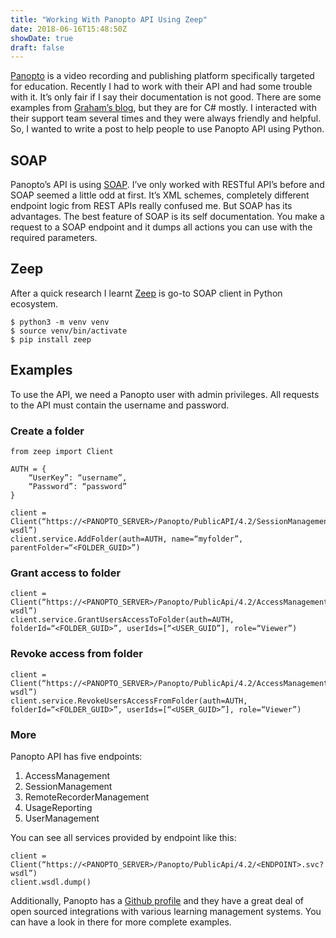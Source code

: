 ```yaml
---
title: "Working With Panopto API Using Zeep"
date: 2018-06-16T15:48:50Z
showDate: true
draft: false
---
```


[Panopto](www.panopto.com) is a video recording and publishing platform specifically targeted for education. Recently I had to work with their API and had some trouble with it. It’s only fair if I say their documentation is not good. There are some examples from [Graham’s blog](http://www.mediaguy.co.uk/panopto-api), but they are for C# mostly. I interacted with their support team several times and they were always friendly and helpful. So, I wanted to write a post to help people to use Panopto API using Python.

## SOAP

Panopto’s API is using [SOAP](https://en.wikipedia.org/wiki/SOAP). I’ve only worked with RESTful API’s before and SOAP seemed a little odd at first. It’s XML schemes, completely different endpoint logic from REST APIs really confused me. But SOAP has its advantages. The best feature of SOAP is its self documentation. You make a request to a SOAP endpoint and it dumps all actions you can use with the required parameters.

## Zeep

After a quick research I learnt [Zeep](https://github.com/mvantellingen/python-zeep) is go-to SOAP client in Python ecosystem.

```
$ python3 -m venv venv
$ source venv/bin/activate
$ pip install zeep
```

## Examples

To use the API, we need a Panopto user with admin privileges. All requests to the API must contain the username and password.

### Create a folder

```
from zeep import Client

AUTH = {
    “UserKey”: “username”,
    “Password”: “password”
}

client = Client(“https://<PANOPTO_SERVER>/Panopto/PublicAPI/4.2/SessionManagement.svc?wsdl”)
client.service.AddFolder(auth=AUTH, name=“myfolder”, parentFolder=“<FOLDER_GUID>”)
```

### Grant access to folder

```
client = Client(“https://<PANOPTO_SERVER>/Panopto/PublicApi/4.2/AccessManagement.svc?wsdl”)
client.service.GrantUsersAccessToFolder(auth=AUTH, folderId=“<FOLDER_GUID>”, userIds=[“<USER_GUID”], role=“Viewer”)
```

### Revoke access from folder

```
client = Client(“https://<PANOPTO_SERVER>/Panopto/PublicApi/4.2/AccessManagement.svc?wsdl”)
client.service.RevokeUsersAccessFromFolder(auth=AUTH, folderId=“<FOLDER_GUID>”, userIds=[“<USER_GUID>”], role=“Viewer”)
```

### More

Panopto API has five endpoints:

1. AccessManagement
2. SessionManagement
3. RemoteRecorderManagement
4. UsageReporting
5. UserManagement

You can see all services provided by endpoint like this:

```
client = Client(“https://<PANOPTO_SERVER>/Panopto/PublicApi/4.2/<ENDPOINT>.svc?wsdl”)
client.wsdl.dump()
```

Additionally, Panopto has a [Github profile](https://github.com/panopto) and they have a great deal of open sourced integrations with various learning management systems. You can have a look in there for more complete examples.

